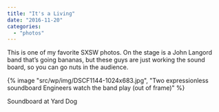 ```yaml
---
title: "It's a Living"
date: "2016-11-20"
categories: 
  - "photos"
---
```


This is one of my favorite SXSW photos. On the stage is a John Langord band that’s going bananas, but these guys are just working the sound board, so you can go nuts in the audience.

{% image "src/wp/img/DSCF1144-1024x683.jpg", "Two expressionless soundboard Engineers watch the band play (out of frame)" %}

Soundboard at Yard Dog
